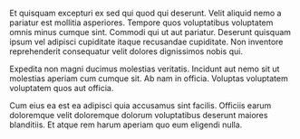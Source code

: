 Et quisquam excepturi ex sed qui quod qui deserunt. Velit aliquid nemo a pariatur est mollitia asperiores. Tempore quos voluptatibus voluptatem omnis minus cumque sint. Commodi qui ut aut pariatur. Deserunt quisquam ipsum vel adipisci cupiditate itaque recusandae cupiditate. Non inventore reprehenderit consequatur velit dolores dignissimos nobis qui.
 Expedita non magni ducimus molestias veritatis. Incidunt aut nemo sit ut molestias aperiam cum cumque sit. Ab nam in officia. Voluptas voluptatem voluptatem quos aut officia.
 Cum eius ea est ea adipisci quia accusamus sint facilis. Officiis earum doloremque velit doloremque dolorum voluptatibus deserunt maiores blanditiis. Et atque rem harum aperiam quo eum eligendi nulla.
